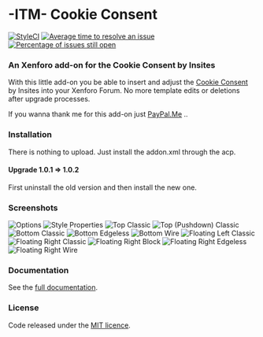 # -ITM- Cookie Consent
[![StyleCI](https://styleci.io/repos/81040271/shield?branch=master)](https://styleci.io/repos/81040271)
[![Average time to resolve an issue](http://isitmaintained.com/badge/resolution/McAtze/-ITM-CookieConsent.svg)](http://isitmaintained.com/project/McAtze/-ITM-CookieConsent "Average time to resolve an issue")
[![Percentage of issues still open](http://isitmaintained.com/badge/open/McAtze/-ITM-CookieConsent.svg)](http://isitmaintained.com/project/McAtze/-ITM-CookieConsent "Percentage of issues still open")

### An Xenforo add-on for the Cookie Consent by Insites

With this little add-on you be able to insert and adjust the [Cookie Consent](https://github.com/insites/cookieconsent/) by Insites into your Xenforo Forum. No more template edits or deletions after upgrade processes.

If you wanna thank me for this add-on just [PayPal.Me](https://www.paypal.me/itmaku) ..

### Installation

There is nothing to upload. Just install the addon.xml through the acp.

#### Upgrade 1.0.1 => 1.0.2

First uninstall the old version and then install the new one.

### Screenshots

![Options](https://maxcdn.it-maku.com/git/cc/options.png)
![Style Properties](https://maxcdn.it-maku.com/git/cc/style_properties.png)
![Top Classic](https://maxcdn.it-maku.com/git/cc/top_classic.png)
![Top (Pushdown) Classic](https://maxcdn.it-maku.com/git/cc/top_pushdown_classic.png)
![Bottom Classic](https://maxcdn.it-maku.com/git/cc/bottom_classic.png)
![Bottom Edgeless](https://maxcdn.it-maku.com/git/cc/bottom_edgeless.png)
![Bottom Wire](https://maxcdn.it-maku.com/git/cc/bottom_wire.png)
![Floating Left Classic](https://maxcdn.it-maku.com/git/cc/floating_left_classic.png)
![Floating Right Classic](https://maxcdn.it-maku.com/git/cc/floating_right_classic.png)
![Floating Right Block](https://maxcdn.it-maku.com/git/cc/floating_right_block.png)
![Floating Right Edgeless](https://maxcdn.it-maku.com/git/cc/floating_right_edgeless.png)
![Floating Right Wire](https://maxcdn.it-maku.com/git/cc/floating_right_wire.png)

### Documentation 

See the [full documentation](https://cookieconsent.insites.com/documentation/).

### License

Code released under the [MIT licence](http://opensource.org/licenses/MIT).
